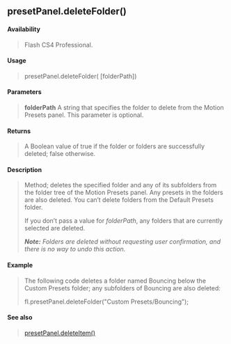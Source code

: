 ## presetPanel.deleteFolder()

#### Availability

> Flash CS4 Professional.

#### Usage

> presetPanel.deleteFolder( \[folderPath\])

#### Parameters

> **folderPath** A string that specifies the folder to delete from the Motion Presets panel. This parameter is optional.

#### Returns

> A Boolean value of true if the folder or folders are successfully deleted; false otherwise.

#### Description

> Method; deletes the specified folder and any of its subfolders from the folder tree of the Motion Presets panel. Any presets in the folders are also deleted. You can’t delete folders from the Default Presets folder.
>
> If you don’t pass a value for *folderPath*, any folders that are currently selected are deleted.
>
> ***Note:** Folders are deleted without requesting user confirmation, and there is no way to undo this action.*

#### Example

> The following code deletes a folder named Bouncing below the Custom Presets folder; any subfolders of Bouncing are also deleted:
>
> fl.presetPanel.deleteFolder("Custom Presets/Bouncing");

#### See also

> [presetPanel.deleteItem()](#presetPanel.deleteItem())

<span id="presetPanel.deleteItem()" class="anchor"></span>
